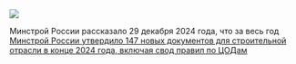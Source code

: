 <!--2025-01-04 12:35:20-->
<div class="yb">
  <div class="rss smaller1 habr"><img src="https://habrastorage.org/getpro/habr/upload_files/793/936/e28/793936e28356d6aa9e24493524e89b65.jpeg" /><p>Минстрой России рассказало 29&nbsp;декабря 2024&nbsp;года, что&nbsp;за&nbsp;весь год <a href="https://www.minstroyrf.gov.ru/press/minstroy-rossii-utverdil-147-dokumentov-normativnogo-tekhnicheskogo-regulirovaniya-v-2024-godu/" rel="noopener noreferrer... <br><a class="light" href="https://habr.com/ru/news/871576/?utm_source=habrahabr&utm_medium=rss&utm_campaign=871576">Минстрой России утвердило 147 новых документов для строительной отрасли в конце 2024 года, включая свод правил по ЦОДам</a></div>
</div>
